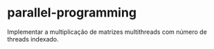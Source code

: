 # parallel-programming
Implementar a multiplicação de matrizes multithreads com número de threads indexado.
